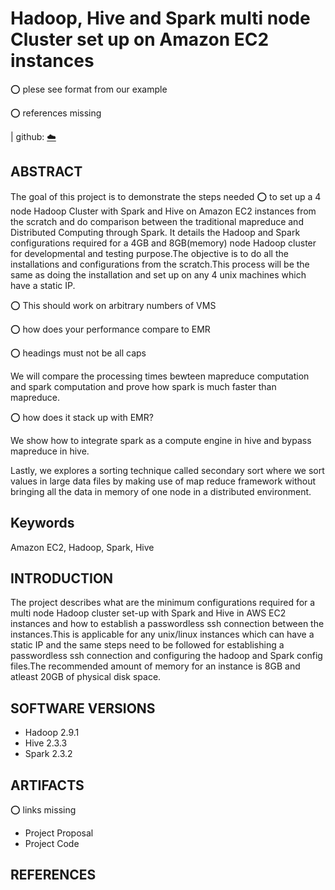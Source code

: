 # Hadoop, Hive and Spark multi node Cluster set up on Amazon EC2 instances

:o: plese see format from our example

:o: references missing

| github: [:cloud:](https://github.com/cloudmesh-community/fa18-516-29/blob/master/project-paper/report.md)

## ABSTRACT

The goal of this project is to demonstrate the steps needed  :o: to set up a 4 node Hadoop Cluster with Spark and Hive on Amazon EC2 instances from the scratch and do comparison between the traditional mapreduce and Distributed Computing through Spark. It details the Hadoop and Spark configurations required for a 4GB and 8GB(memory) node Hadoop cluster for developmental and testing purpose.The objective is to do all the installations and configurations from the scratch.This process will be the same as doing the installation and set up on any 4 unix machines which have a static IP.

:o: This should work on arbitrary numbers of VMS

:o: how does your performance compare to EMR

:o: headings must not be all caps

We will  compare the processing times bewteen mapreduce computation and spark computation and prove how spark is much
faster than mapreduce. 

:o: how does it stack up with EMR?

We show how to integrate spark as a compute engine in hive and bypass mapreduce in hive.

Lastly, we explores a sorting technique called secondary sort where we sort values in large data files by making use of map reduce framework without bringing all the data in memory of one node in a distributed environment.


## Keywords

Amazon EC2, Hadoop, Spark, Hive

## INTRODUCTION

The project describes what are the minimum configurations required for a multi node Hadoop cluster set-up with Spark and Hive in AWS EC2 instances and how to establish a passwordless ssh connection between the instances.This is applicable for any unix/linux instances which can have a static IP and the same steps need to be followed for establishing a passwordless ssh connection and configuring the hadoop and Spark config files.The recommended amount of memory for an instance is 8GB and atleast 20GB of physical disk space.

## SOFTWARE VERSIONS

* Hadoop 2.9.1
* Hive 2.3.3
* Spark 2.3.2
	
## ARTIFACTS

:o: links missing

* Project Proposal
* Project Code

## REFERENCES

